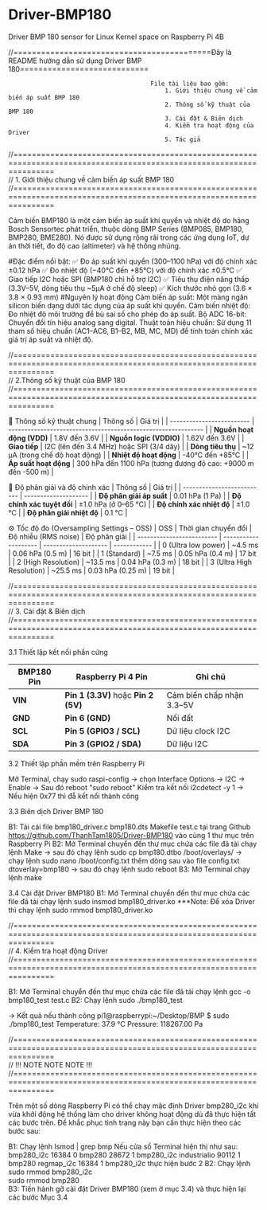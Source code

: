 # Driver-BMP180
Driver BMP 180 sensor for Linux Kernel space on Raspberry Pi 4B


//===========================================Đây là README hướng dẫn sử dụng Driver BMP 180============================


                                            File tài liệu bao gồm:
                                                1. Giới thiệu chung về cảm biến áp suất BMP 180
                                                2. Thông số kỹ thuật của BMP 180
                                                3. Cài đặt & Biên dịch
                                                4. Kiểm tra hoạt động của Driver
                                                5. Tác giả 


//=====================================================================================================================  
//                                     1. Giới thiệu chung về cảm biến áp suất BMP 180
//=====================================================================================================================


Cảm biến BMP180 là một cảm biến áp suất khí quyển và nhiệt độ do hãng Bosch Sensortec phát triển, thuộc dòng BMP Series 
(BMP085, BMP180, BMP280, BME280). Nó được sử dụng rộng rãi trong các ứng dụng IoT, dự án thời tiết, đo độ cao (altimeter)
và hệ thống nhúng.

#Đặc điểm nổi bật: 
✅ Đo áp suất khí quyển (300–1100 hPa) với độ chính xác ±0.12 hPa
✅ Đo nhiệt độ (−40°C đến +85°C) với độ chính xác ±0.5°C
✅ Giao tiếp I2C hoặc SPI (BMP180 chỉ hỗ trợ I2C)
✅ Tiêu thụ điện năng thấp (3.3V–5V, dòng tiêu thụ ~5µA ở chế độ sleep)
✅ Kích thước nhỏ gọn (3.6 × 3.8 × 0.93 mm)
#Nguyên lý hoạt động
Cảm biến áp suất: Một màng ngăn silicon biến dạng dưới tác dụng của áp suất khí quyển.
Cảm biến nhiệt độ: Đo nhiệt độ môi trường để bù sai số cho phép đo áp suất.
Bộ ADC 16-bit: Chuyển đổi tín hiệu analog sang digital.
Thuật toán hiệu chuẩn: Sử dụng 11 tham số hiệu chuẩn (AC1–AC6, B1–B2, MB, MC, MD) để tính toán chính xác giá trị áp suất và nhiệt độ.

//=====================================================================================================================  
//                                     2.Thông số kỹ thuật của BMP 180
//=====================================================================================================================

🧾 Thông số kỹ thuật chung
| Thông số                  | Giá trị                                                       |
| ------------------------- | ------------------------------------------------------------- |
| **Nguồn hoạt động (VDD)** | 1.8V đến 3.6V                                                 |
| **Nguồn logic (VDDIO)**   | 1.62V đến 3.6V                                                |
| **Giao tiếp**             | I2C (lên đến 3.4 MHz) hoặc SPI (3/4 dây)                      |
| **Dòng tiêu thụ**         | \~12 µA (trong chế độ hoạt động)                              |
| **Nhiệt độ hoạt động**    | -40°C đến +85°C                                               |
| **Áp suất hoạt động**     | 300 hPa đến 1100 hPa (tương đương độ cao: +9000 m đến -500 m) |

📏 Độ phân giải và độ chính xác
| Thông số                   | Giá trị              |
| -------------------------- | -------------------- |
| **Độ phân giải áp suất**   | 0.01 hPa (1 Pa)      |
| **Độ chính xác tuyệt đối** | ±1.0 hPa (ở 0–65 °C) |
| **Độ chính xác nhiệt độ**  | ±1.0 °C              |
| **Độ phân giải nhiệt độ**  | 0.1 °C               |

⚙️ Tốc độ đo (Oversampling Settings – OSS)
| OSS                       | Thời gian chuyển đổi | Độ nhiễu (RMS noise) | Độ phân giải |
| ------------------------- | -------------------- | -------------------- | ------------ |
| 0 (Ultra low power)       | \~4.5 ms             | 0.06 hPa (0.5 m)     | 16 bit       |
| 1 (Standard)              | \~7.5 ms             | 0.05 hPa (0.4 m)     | 17 bit       |
| 2 (High Resolution)       | \~13.5 ms            | 0.04 hPa (0.3 m)     | 18 bit       |
| 3 (Ultra High Resolution) | \~25.5 ms            | 0.03 hPa (0.25 m)    | 19 bit       |


//=====================================================================================================================  
//                                     3. Cài đặt & Biên dịch
//=====================================================================================================================

3.1 Thiết lập kết nối phần cứng

| BMP180 Pin | Raspberry Pi 4 Pin                   | Ghi chú                   |
| ---------- | ------------------------------------ | ------------------------- |
| **VIN**    | **Pin 1 (3.3V)** hoặc **Pin 2 (5V)** | Cảm biến chấp nhận 3.3–5V |
| **GND**    | **Pin 6 (GND)**                      | Nối đất                   |
| **SCL**    | **Pin 5 (GPIO3 / SCL)**              | Dữ liệu clock I2C         |
| **SDA**    | **Pin 3 (GPIO2 / SDA)**              | Dữ liệu I2C               |

3.2 Thiết lập phần mềm trên Raspberry Pi

Mở Terminal, chạy sudo raspi-config -> chọn Interface Options → I2C → Enable -> Sau đó reboot "sudo reboot"
Kiểm tra kết nối i2cdetect -y 1 -> Nếu hiện 0x77 thì đẫ kết nối thành công

3.3 Biên dịch Driver BMP 180

B1: Tải cái file bmp180_driver.c bmp180.dts Makefile test.c tại trang Github https://github.com/ThanhTam1805/Driver-BMP180
vào cùng 1 thư mục trên Raspberry Pi
B2: Mở Terminal chuyển đến thư mục chứa các file đã tải chạy lệnh Make -> sau đó chạy lệnh sudo cp bmp180.dtbo /boot/overlays/ -> chạy lệnh sudo nano /boot/config.txt
  thêm dòng sau vào file config.txt dtoverlay=bmp180 -> sau đó chạy lệnh sudo reboot
B3: Mở Terminal chạy lệnh make 

3.4 Cài đặt Driver BMP180 
B1: Mở Terminal chuyển đến thư mục chứa các file đã tải chạy lệnh sudo insmod bmp180_driver.ko
***Note: Để xóa Driver thì chạy lệnh sudo rmmod bmp180_driver.ko

//=====================================================================================================================  
//                                     4. Kiểm tra hoạt động Driver
//=====================================================================================================================


B1: Mở Terminal chuyển đến thư mục chứa các file đã tải chạy lệnh gcc -o bmp180_test test.c
B2: Chạy lệnh sudo ./bmp180_test

-> Kết quả nếu thành công 
    pi1@raspberrypi:~/Desktop/BMP $ sudo ./bmp180_test
    Temperature: 37.9 °C
    Pressure: 118267.00 Pa




//=====================================================================================================================  
//                                              !!! NOTE NOTE NOTE !!!
//=====================================================================================================================

Trên một số dòng Raspberry Pi có thể chạy mặc định Driver bmp280_i2c khi vừa khởi động hệ thống làm cho driver không hoạt
động dù đã thực hiện tất các bước trên. Để khắc phục tình trạng này bạn cần thực hiện theo các bước sau:

B1: Chạy lệnh lsmod | grep bmp
    Nếu cửa sổ Terminal hiện thị như sau: 
    bmp280_i2c             16384  0
    bmp280                 28672  1 bmp280_i2c
    industrialio           90112  1 bmp280
    regmap_i2c             16384  1 bmp280_i2c
thực hiện bước 2
B2: Chạy lệnh 
    sudo rmmod bmp280_i2c  
    sudo rmmod bmp280      
B3: Tiến hành gỡ cài đặt Driver BMP180 (xem ở mục 3.4) và thực hiện lại các bước Mục 3.4



